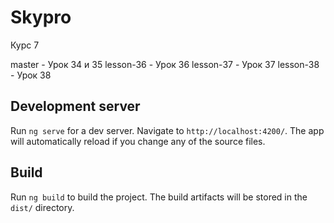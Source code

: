 # Skypro
Курс 7

master - Урок 34 и 35
lesson-36 - Урок 36
lesson-37 - Урок 37
lesson-38 - Урок 38

## Development server

Run `ng serve` for a dev server. Navigate to `http://localhost:4200/`. The app will automatically reload if you change any of the source files.

## Build

Run `ng build` to build the project. The build artifacts will be stored in the `dist/` directory.
